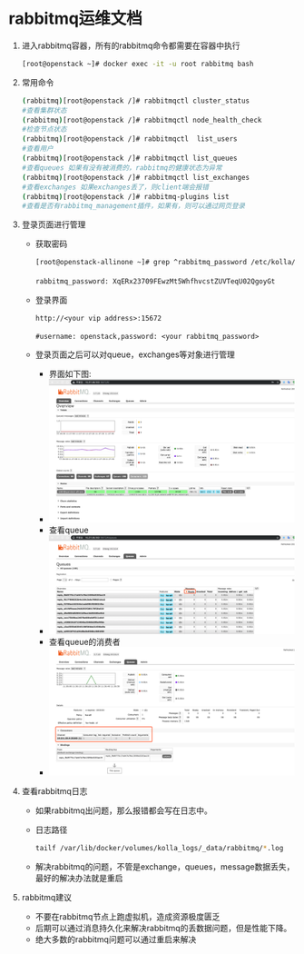 # rabbitmq运维文档

1. 进入rabbitmq容器，所有的rabbitmq命令都需要在容器中执行

    ```bash
    [root@openstack ~]# docker exec -it -u root rabbitmq bash
    ```
2. 常用命令

    ```bash
    (rabbitmq)[root@openstack /]# rabbitmqctl cluster_status
    #查看集群状态
    (rabbitmq)[root@openstack /]# rabbitmqctl node_health_check
    #检查节点状态
    (rabbitmq)[root@openstack /]# rabbitmqctl  list_users
    #查看用户
    (rabbitmq)[root@openstack /]# rabbitmqctl list_queues
    #查看queues 如果有没有被消费的，rabbitmq的健康状态为异常
    (rabbitmq)[root@openstack /]# rabbitmqctl list_exchanges
    #查看exchanges 如果exchanges丢了，则client端会报错
    (rabbitmq)[root@openstack /]# rabbitmq-plugins list
    #查看是否有rabbitmq_management插件，如果有，则可以通过网页登录
    ```
3. 登录页面进行管理
    - 获取密码

        ```bash
        [root@openstack-allinone ~]# grep ^rabbitmq_password /etc/kolla/passwords.yml

        rabbitmq_password: XqERx23709FEwzMt5WhfhvcstZUVTeqU02QgoyGt
        ```
    - 登录界面

        ```http
        http://<your vip address>:15672

        #username: openstack,password: <your rabbitmq_password>
        ```
    - 登录页面之后可以对queue，exchanges等对象进行管理
        - 界面如下图:
        - ![rabbitmq](imgs/rabbitmq.png)
        - 查看queue
        - ![queue](imgs/queues.png)
        - 查看queue的消费者
        - ![consumer](imgs/consumers.png)
4. 查看rabbitmq日志
    - 如果rabbitmq出问题，那么报错都会写在日志中。
    - 日志路径

        ```bash
        tailf /var/lib/docker/volumes/kolla_logs/_data/rabbitmq/*.log
        ```
    - 解决rabbitmq的问题，不管是exchange，queues，message数据丢失，最好的解决办法就是重启
5. rabbitmq建议
    - 不要在rabbitmq节点上跑虚拟机，造成资源极度匮乏
    - 后期可以通过消息持久化来解决rabbitmq的丢数据问题，但是性能下降。
    - 绝大多数的rabbitmq问题可以通过重启来解决